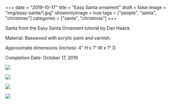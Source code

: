 +++
date = "2019-10-17"
title = "Easy Santa ornament"
draft = false
image = "img/easy-santa/1.jpg"
showonlyimage = true
tags = ["people", "santa", "christmas"]
categories = ["santa", "christmas"]
+++

Santa from the Easy Santa Ornament tutorial by Dan Haack.

<!--more-->

Material: Basswood with acrylic paint and varnish.

Approximate dimensions (inches): 4" H x 1" W x 1" D

Completion Date: October 17, 2019

![](../../img/easy-santa/1.jpg)

![](../../img/easy-santa/2.jpg)

![](../../img/easy-santa/3.jpg)

![](../../img/easy-santa/4.jpg)
